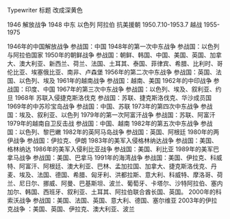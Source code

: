 Typewriter 标题 改成深黄色

1946 解放战争
1948 中东 以色列 阿拉伯
抗美援朝 1950.7.10-1953.7
越战 1955-1975


1946年的中国解放战争 参战国：中国
1948年的第一次中东战争 参战国：以色列与阿拉伯国家
1950年的朝鲜战争 参战国：朝鲜、韩国、中国、美国、英国、加拿大、澳大利亚、新西兰、荷兰、法国、土耳其、泰国、菲律宾、希腊、比利时、哥伦比亚、埃塞俄比亚、南非、卢森堡
1956年的第二次中东战争 参战国：英国、法国、以色列、埃及
1961年的越南战争 参战国：越南、美国
1962年的中印战争 参战国：印度、中国
1967年的第三次中东战争 参战国：以色列、埃及、叙利亚、约旦
1968年 苏联入侵捷克斯洛伐克 参战国：苏联、捷克斯洛伐克、华沙成员国
1969年的中苏珍宝岛战争 参战国：中国、苏联
1973年的第四次中东战争 参战国：埃及、叙利亚、以色列
1979年的第一次阿富汗战争 参战国：苏联、阿富汗
1979年的越南自卫反击战 参战国：中国、越南
1982年的第五次中东战争 参战国：以色列、黎巴嫩
1982年的英阿马岛战争 参战国：英国、阿根廷
1980年的两伊战争 参战国：伊拉克、伊朗
1983年的美军入侵格林纳达战争 参战国：美国、格林纳达
1986年的美军入侵利比亚战争 参战国：美国、利比亚
1989年的美军巴拿马战争 参战国：美国、巴拿马
1991年的海湾战争  参战国：美国、伊拉克、科威特、阿富汗、阿根廷、澳大利亚、巴林、孟加拉国、加拿大、捷克斯洛伐克、丹麦、埃及、法国、德国、希腊、匈牙利、洪都拉斯、意大利、科威特、摩洛哥、荷兰、尼日尔、挪威、阿曼、巴基斯坦、波兰、葡萄牙、卡塔尔、沙特阿拉伯、塞内加尔、韩国、西班牙、叙利亚、土耳其、阿拉伯联合酋长国、英国。
2000年的科索沃战争 参战国：美国、法国、英国、意大利、德国、塞尔维亚
2003年的伊拉克战争 ：美国、英国、伊拉克、澳大利亚、波兰